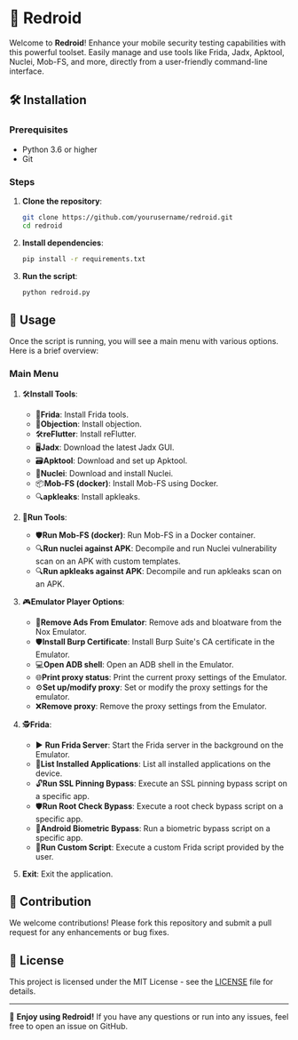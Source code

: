 # 🚀 Redroid

Welcome to **Redroid**! Enhance your mobile security testing capabilities with this powerful toolset. Easily manage and use tools like Frida, Jadx, Apktool, Nuclei, Mob-FS, and more, directly from a user-friendly command-line interface.

## 🛠️ Installation

### Prerequisites
- Python 3.6 or higher
- Git

### Steps

1. **Clone the repository**:
    ```sh
    git clone https://github.com/yourusername/redroid.git
    cd redroid
    ```

2. **Install dependencies**:
    ```sh
    pip install -r requirements.txt
    ```

3. **Run the script**:
    ```sh
    python redroid.py
    ```

## 📖 Usage

Once the script is running, you will see a main menu with various options. Here is a brief overview:

### Main Menu

1. 🛠️**Install Tools**:
    - 🧩**Frida**: Install Frida tools.
    - 🔐**Objection**: Install objection.
    - 🛠️**reFlutter**: Install reFlutter.
    - 🖥️**Jadx**: Download the latest Jadx GUI.
    - 🗃️**Apktool**: Download and set up Apktool.
    - 🔎**Nuclei**: Download and install Nuclei.
    - 📦**Mob-FS (docker)**: Install Mob-FS using Docker.
    - 🔍**apkleaks**: Install apkleaks.

2. 🚀**Run Tools**:
    - 🛡️**Run Mob-FS (docker)**: Run Mob-FS in a Docker container.
    - 🔍**Run nuclei against APK**: Decompile and run Nuclei vulnerability scan on an APK with custom templates.
    - 🔍**Run apkleaks against APK**: Decompile and run apkleaks scan on an APK.

 3. 🎮**Emulator Player Options**:
    - 🧹**Remove Ads From Emulator**: Remove ads and bloatware from the Nox Emulator.
    - 🛡️**Install Burp Certificate**: Install Burp Suite's CA certificate in the Emulator.
    - 💻**Open ADB shell**: Open an ADB shell in the Emulator.
    - 🌐**Print proxy status**: Print the current proxy settings of the Emulator.
    - ⚙️**Set up/modify proxy**: Set or modify the proxy settings for the emulator.
    - ❌**Remove proxy**: Remove the proxy settings from the Emulator.

4. 🕵️**Frida**:
    - ▶️ **Run Frida Server**: Start the Frida server in the background on the Emulator.
    - 📜**List Installed Applications**: List all installed applications on the device.
    - 🔓**Run SSL Pinning Bypass**: Execute an SSL pinning bypass script on a specific app.
    - 🛡️**Run Root Check Bypass**: Execute a root check bypass script on a specific app.
    - 🔑**Android Biometric Bypass**: Run a biometric bypass script on a specific app.
    - 📝**Run Custom Script**: Execute a custom Frida script provided by the user.

5. **Exit**: Exit the application.

## 🤝 Contribution

We welcome contributions! Please fork this repository and submit a pull request for any enhancements or bug fixes.

## 📜 License

This project is licensed under the MIT License - see the [LICENSE](LICENSE) file for details.

---

🎉 **Enjoy using Redroid!** If you have any questions or run into any issues, feel free to open an issue on GitHub.
